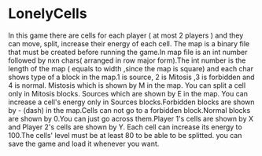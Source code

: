 # LonelyCells
In this game there are cells for each player ( at most 2 players ) and they can move, split, increase their energy of each cell.
The map is a binary file that must be created before running the game.In map file is an int number followed by nxn chars( arranged in row major form).The int number is the length of the map ( equals to width ,since the map is square) and each char shows type of a block in the map.1 is source, 2 is Mitosis ,3 is forbidden and 4 is normal. 
Mistosis which is shown by M in the map. You can split a cell only in Mitosis blocks.
Sources which are shown by E in the map. You can increase a cell's energy only in Sources blocks.Forbidden blocks are shown by - (dash) in the map.Cells can not go to a forbidden block.Normal blocks are shown by 0.You can just go across them.Player 1's cells are shown by X and Player 2's cells are shown by Y.
Each cell can increase its energy to 100.The cells' level must be at least 80 to be able to be splitted.
you can save the game and load it whenever you want.
